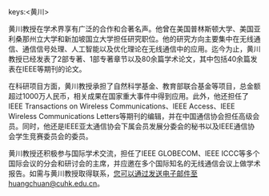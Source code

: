 keys:<黄川>


黄川教授在学术界享有广泛的合作和合著名声。他曾在美国普林斯顿大学、美国亚利桑那州立大学和新加坡国立大学担任研究职位。他的研究方向主要集中在无线通信、通信信号处理、人工智能以及优化理论在无线通信中的应用。迄今为止，黄川教授已经发表了2部专著、1部专著章节以及80余篇学术论文，其中包括40余篇发表在IEEE等期刊的论文。

在科研项目方面，黄川教授承担了自然科学基金、教育部联合基金等项目，总金额超过1000万人民币，相关成果在国家重大事件中得到应用。此外，他还担任了IEEE Transactions on Wireless Communications、IEEE Access、IEEE Wireless Communications Letters等期刊的编辑，并在中国通信协会担任高级会员。同时，他还是IEEE亚太通信协会下属会员发展分委会的秘书以及IEEE通信协会学生竞赛委员会的委员。

黄川教授还积极参与国际学术交流，担任了IEEE GLOBECOM、IEEE ICCC等多个国际会议的分会和研讨会的主席，并应邀在多个国际知名的无线通信会议上做学术报告。如需与黄川教授取得联系，您可以通过发送电子邮件至huangchuan@cuhk.edu.cn。